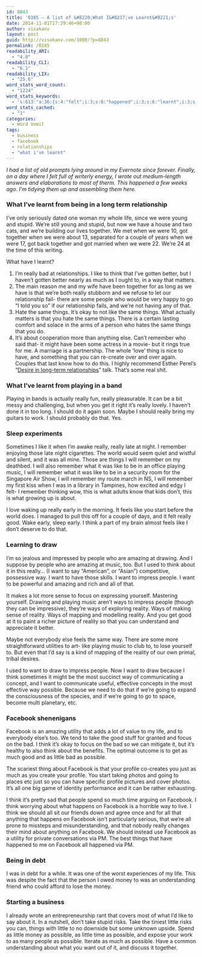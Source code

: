 ```yaml
---
id: 8843
title: '0185 – A list of &#8220;What I&#8217;ve Learnt&#8221;s'
date: 2014-11-01T17:29:46+00:00
author: visakanv
layout: post
guid: http://visakanv.com/1000/?p=8843
permalink: /0185
readability_ARI:
  - "4.8"
readability_CLI:
  - "6.1"
readability_LIX:
  - "25.6"
word_stats_word_count:
  - "1224"
word_stats_keywords:
  - 's:613:"a:36:{s:4:"felt";i:3;s:8:"happened";i:3;s:6:"learnt";i:3;s:4:"long";i:4;s:12:"relationship";i:3;s:4:"life";i:3;s:6:"stupid";i:3;s:8:"together";i:5;s:4:"time";i:3;s:6:"really";i:12;s:4:"like";i:9;s:5:"think";i:9;s:6:"better";i:3;s:6:"people";i:8;s:4:"same";i:5;s:6:"things";i:7;s:8:"remember";i:8;s:7:"playing";i:5;s:5:"music";i:4;s:5:"early";i:3;s:5:"feels";i:3;s:4:"good";i:4;s:4:"draw";i:3;s:7:"amazing";i:4;s:4:"want";i:8;s:7:"impress";i:3;s:5:"focus";i:3;s:4:"ways";i:4;s:7:"reality";i:5;s:8:"possible";i:6;s:5:"going";i:3;s:8:"facebook";i:9;s:4:"take";i:3;s:6:"little";i:5;s:7:"profile";i:3;s:5:"money";i:3;}";'
word_stats_cached:
  - "1"
categories:
  - Word Vomit
tags:
  - business
  - facebook
  - relationships
  - "what i've learnt"
---
```

_I had a list of old prompts lying around in my Evernote since forever. Finally, on a day where I felt full of writerly energy, I wrote out medium-length answers and elaborations to most of therm. This happened a few weeks ago. I&#8217;m tidying them up and assembling them here._

### What I&#8217;ve learnt from being in a long term relationship

I’ve only seriously dated one woman my whole life, since we were young and stupid. We’re still young and stupid, but now we have a house and two cats, and we’re building our lives together. We met when we were 10, got together when we were about 13, separated for a couple of years when we were 17, got back together and got married when we were 22. We’re 24 at the time of this writing.

What have I learnt?

  1. I’m really bad at relationships. I like to think that I’ve gotten better, but I haven’t gotten better nearly as much as I ought to, in a way that matters.
  2. The main reason me and my wife have been together for as long as we have is that we’re both really stubborn and we refuse to let our relationship fail- there are some people who would be very happy to go “I told you so” if our relationship fails, and we’re not having any of that.
  3. Hate the same things. It’s okay to not like the same things. What actually matters is that you hate the same things. There is a certain lasting comfort and solace in the arms of a person who hates the same things that you do.
  4. It’s about cooperation more than anything else. Can’t remember who said that- it might have been some actress in a movie- but it rings true for me. A marriage is a partnership. The whole ‘love’ thing is nice to have, and something that you can re-create over and over again. Couples that last know how to do this. I highly recommend Esther Perel’s “[Desire in long-term relationships](http://www.ted.com/talks/esther_perel_the_secret_to_desire_in_a_long_term_relationship?language=en)” talk. That’s some real shit.

### What I&#8217;ve learnt from playing in a band

Playing in bands is actually really fun, really pleasurable. It can be a bit messy and challenging, but when you get it right it’s really lovely. I haven’t done it in too long. I should do it again soon. Maybe I should really bring my guitars to work. I should probably do that. Yes.

### Sleep experiments

Sometimes I like it when I’m awake really, really late at night. I remember enjoying those late night cigarettes. The world would seem quiet and wistful and silent, and it was all mine. Those are things I will remember on my deathbed. I will also remember what it was like to be in an office playing music, I will remember what it was like to be in a security room for the Singapore Air Show, I will remember my route march in NS, I will remember my first kiss when I was in a library in Tampines, how excited and edgy I felt- I remember thinking wow, this is what adults know that kids don’t, this is what growing up is about.

I love waking up really early in the morning. It feels like you start before the world does. I managed to pull this off for a couple of days, and it felt really good. Wake early, sleep early. I think a part of my brain almost feels like I don’t deserve to do that.

### Learning to draw

I’m so jealous and impressed by people who are amazing at drawing. And I suppose by people who are amazing at music, too. But I used to think about it in this really… (I want to say “American”, or “Asian”) competitive, possessive way. I want to have those skills. I want to impress people. I want to be powerful and amazing and rich and all of that.

It makes a lot more sense to focus on expressing yourself. Mastering yourself. Drawing and playing music aren’t ways to impress people (though they can be impressive), they’re ways of exploring reality. Ways of making sense of reality. Ways of mapping and modelling reality. And you get good at it to paint a richer picture of reality so that you can understand and appreciate it better.

Maybe not everybody else feels the same way. There are some more straightforward utilities to art- like playing music to club to, to lose yourself to. But even that I’d say is a kind of mapping of the reality of our own primal, tribal desires.

I used to want to draw to impress people. Now I want to draw because I think sometimes it might be the most succinct way of communicating a concept, and I want to communicate useful, effective concepts in the most effective way possible. Because we need to do that if we’re going to expand the consciousness of the species, and if we’re going to go to space, become multi planetary, etc.

### Facebook shenenigans

Facebook is an amazing utility that adds a lot of value to my life, and to everybody else’s too. We tend to take the good stuff for granted and focus on the bad. I think it’s okay to focus on the bad so we can mitigate it, but it’s healthy to also think about the benefits. The optimal outcome is to get as much good and as little bad as possible.

The scariest thing about Facebook is that your profile co-creates you just as much as you create your profile. You start taking photos and going to places etc just so you can have specific profile pictures and cover photos. It’s all one big game of identity performance and it can be rather exhausting.

I think it’s pretty sad that people spend so much time arguing on Facebook. I think worrying about what happens on Facebook is a horrible way to live. I think we should all sit our friends down and agree once and for all that anything that happens on Facebook isn’t particularly serious, that we’re all prone to missteps and misunderstanding, and that nobody really changes their mind about anything on Facebook. We should instead use Facebook as a utility for private conversations via PM. The best things that have happened to me on Facebook all happened via PM.

### Being in debt

I was in debt for a while. It was one of the worst experiences of my life. This was despite the fact that the person I owed money to was an understanding friend who could afford to lose the money.

### Starting a business

I already wrote an entrepreneurship rant that covers most of what I’d like to say about it. In a nutshell, don’t take stupid risks. Take the tiniest little risks you can, things with little to no downside but some unknown upside. Spend as little money as possible, as little time as possible, and expose your work to as many people as possible. Iterate as much as possible. Have a common understanding about what you want out of it, and discuss it together.